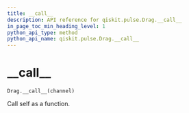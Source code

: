 ```yaml
---
title: __call__
description: API reference for qiskit.pulse.Drag.__call__
in_page_toc_min_heading_level: 1
python_api_type: method
python_api_name: qiskit.pulse.Drag.__call__
---
```


# \_\_call\_\_

<span id="qiskit.pulse.Drag.__call__" />

`Drag.__call__(channel)`

Call self as a function.

